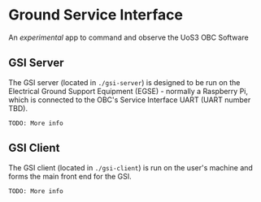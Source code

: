 # Ground Service Interface

An *experimental* app to command and observe the UoS3 OBC Software

## GSI Server

The GSI server (located in `./gsi-server`) is designed to be run on the
Electrical Ground Support Equipment (EGSE) - normally a Raspberry Pi, which is
connected to the OBC's Service Interface UART (UART number TBD).

`TODO: More info`

## GSI Client

The GSI client (located in `./gsi-client`) is run on the user's machine and
forms the main front end for the GSI. 

`TODO: More info`